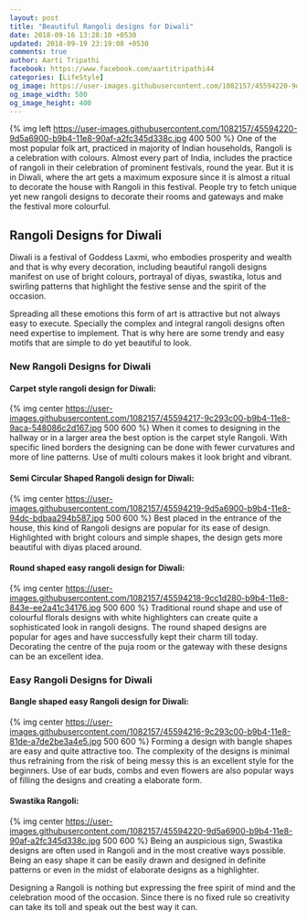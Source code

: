 ```yaml
---
layout: post
title: "Beautiful Rangoli designs for Diwali"
date: 2018-09-16 13:28:10 +0530
updated: 2018-09-19 23:19:08 +0530
comments: true
author: Aarti Tripathi
facebook: https://www.facebook.com/aartitripathi44
categories: [LifeStyle]
og_image: https://user-images.githubusercontent.com/1082157/45594220-9d5a6900-b9b4-11e8-90af-a2fc345d338c.jpg
og_image_width: 500
og_image_height: 400
---
```


{% img left https://user-images.githubusercontent.com/1082157/45594220-9d5a6900-b9b4-11e8-90af-a2fc345d338c.jpg 400 500 %}
One of the most popular folk art, practiced in majority of Indian households, Rangoli is a celebration with colours. Almost every part of India, includes the practice of rangoli in their celebration of prominent festivals, round the year. But it is in Diwali, where the art gets a maximum exposure since it is almost a ritual to decorate the house with Rangoli in this festival.  People try to fetch unique yet new rangoli designs to decorate their rooms and gateways and make the festival more colourful. 
<!-- more -->


## Rangoli Designs for Diwali

Diwali is a festival of Goddess Laxmi, who embodies prosperity and wealth and that is why every decoration, including beautiful rangoli designs manifest on use of bright colours, portrayal of diyas, swastika, lotus and swirling patterns that highlight the festive sense and the spirit of the occasion. 

Spreading all these emotions this form of art is attractive but not always easy to execute. Specially the complex and integral rangoli designs often need expertise to implement. That is why here are some trendy and easy motifs that are simple to do yet beautiful to look. 

### New Rangoli Designs for Diwali

#### Carpet style rangoli design for Diwali:
{% img center https://user-images.githubusercontent.com/1082157/45594217-9c293c00-b9b4-11e8-9aca-548086c2d167.jpg  500 600 %}
When it comes to designing in the hallway or in a larger area the best option is the carpet style Rangoli. With specific lined borders the designing can be done with fewer curvatures and more of line patterns. Use of multi colours makes it look bright and vibrant.

#### Semi Circular Shaped Rangoli design for Diwali:
{% img center https://user-images.githubusercontent.com/1082157/45594219-9d5a6900-b9b4-11e8-94dc-bdbaa294b587.jpg 500 600 %}
Best placed in the entrance of the house, this kind of Rangoli designs are popular for its ease of design. Highlighted with bright colours and simple shapes, the design gets more beautiful with diyas placed around. 

#### Round shaped easy rangoli design for Diwali:
{% img center https://user-images.githubusercontent.com/1082157/45594218-9cc1d280-b9b4-11e8-843e-ee2a41c34176.jpg 500 600 %}
Traditional round shape and use of colourful florals designs with white highlighters can create quite a sophisticated look in rangoli designs. The round shaped designs are popular for ages and have successfully kept their charm till today. Decorating the centre of the puja room or the gateway with these designs can be an excellent idea. 

### Easy Rangoli Designs for Diwali

#### Bangle shaped easy Rangoli design for Diwali:
{% img center https://user-images.githubusercontent.com/1082157/45594216-9c293c00-b9b4-11e8-81de-a7de2be3a4e5.jpg 500 600 %}
Forming a design with bangle shapes are easy and quite attractive too. The complexity of the designs is minimal thus refraining from the risk of being messy this is an excellent style for the beginners. Use of ear buds, combs and even flowers are also popular ways of filling the designs and creating a elaborate form. 

#### Swastika Rangoli:
{% img center https://user-images.githubusercontent.com/1082157/45594220-9d5a6900-b9b4-11e8-90af-a2fc345d338c.jpg 500 600 %}
Being an auspicious sign, Swastika designs are often used in Rangoli and in the most creative ways possible. Being an easy shape it can be easily drawn and designed in definite patterns or even in the midst of elaborate designs as a highlighter. 

Designing a Rangoli is nothing but expressing the free spirit of mind and the celebration mood of the occasion. Since there is no fixed rule so creativity can take its toll and speak out the best way it can. 


